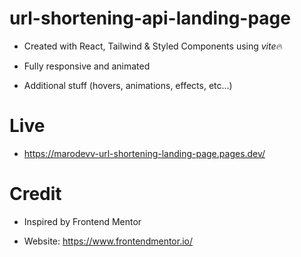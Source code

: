 # url-shortening-api-landing-page

- Created with React, Tailwind & Styled Components using *vite*🔥

- Fully responsive and animated

- Additional stuff (hovers, animations, effects, etc...)

# Live

- https://marodevv-url-shortening-landing-page.pages.dev/

# Credit

- Inspired by Frontend Mentor

- Website: https://www.frontendmentor.io/

